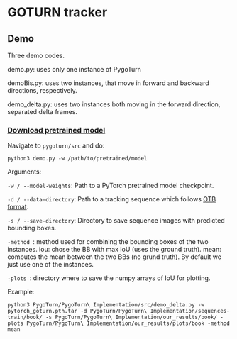 # GOTURN tracker

## Demo

Three demo codes.

demo.py: uses only one instance of PygoTurn

demoBis.py: uses two instances, that move in forward and backward directions, respectively.

demo_delta.py: uses two instances both moving in the forward direction, separated delta frames.

### [Download pretrained model](https://drive.google.com/file/d/1szpx3J-hfSrBEi_bze3d0PjSfQwNij7X/view?usp=sharing)

Navigate to `pygoturn/src` and do:

```
python3 demo.py -w /path/to/pretrained/model
```
Arguments:

`-w / --model-weights`: Path to a PyTorch pretrained model checkpoint.   

`-d / --data-directory`: Path to a tracking sequence which follows [OTB format](http://cvlab.hanyang.ac.kr/tracker_benchmark/datasets.html).   

`-s / --save-directory`: Directory to save sequence images with predicted bounding boxes.

`-method `: method used for combining the bounding boxes of the two instances. iou: chose the BB with max IoU (uses the ground truth). mean: computes the mean between the two BBs (no grund truth). By default we just use one of the instances.

`-plots `: directory where to save the numpy arrays of IoU for plotting.

Example:

`python3 PygoTurn/PygoTurn\ Implementation/src/demo_delta.py -w pytorch_goturn.pth.tar -d PygoTurn/PygoTurn\ Implementation/sequences-train/book/ -s PygoTurn/PygoTurn\ Implementation/our_results/book/ -plots PygoTurn/PygoTurn\ Implementation/our_results/plots/book -method mean`

